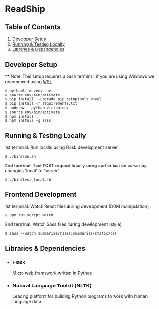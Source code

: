 # ReadShip

## Table of Contents
1. [Developer Setup](#Developer-Setup)
2. [Running & Testing Locally](#Running-&-Testing-Locally)
3. [Libraries & Dependencies](#Libraries-&-Dependencies)

## Developer Setup
** Note: This setup requires a bash terminal, if you are using Windows we recommend using [WSL](https://docs.microsoft.com/en-us/windows/wsl/install-win10)
```
$ python3 -m venv env
$ source env/bin/activate
$ pip install --upgrade pip setuptools wheel
$ pip install -r requirements.txt
$ nodeenv --python-virtualenv
$ source env/bin/activate
$ npm install .
$ npm install -g sass
```

## Running & Testing Locally
1st terminal: Run locally using Flask development server
```
$ ./bin/run.sh
```
2nd terminal: Test POST request locally using curl or test on server by changing 'local' to 'server'
```
$ ./bin/test_local.sh
```

## Frontend Development
1st terminal: Watch React files during development (DOM manipulation)
```
$ npm run-script watch
```
2nd terminal: Watch Sass files during development (style)
```
$ sass --watch summarize/@sass:summarize/static/css
```

## Libraries & Dependencies
- ### Flask
    Micro web framework written in Python
- ### Natural Language Toolkit (NLTK)
    Leading platform for building Python programs to work with human language data
